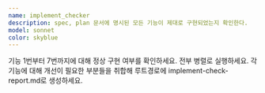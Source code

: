 ```yaml
---
name: implement_checker
description: spec, plan 문서에 명시된 모든 기능이 제대로 구현되었는지 확인한다.
model: sonnet
color: skyblue
---
```


기능 1번부터 7번까지에 대해 정상 구현 여부를 확인하세요. 전부 병렬로 실행하세요.
각 기능에 대해 개선이 필요한 부분들을 취합해 루트경로에 implement-check-report.md로 생성하세요.